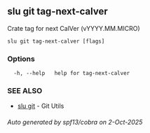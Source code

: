 ## slu git tag-next-calver

Crate tag for next CalVer (vYYYY.MM.MICRO)

```
slu git tag-next-calver [flags]
```

### Options

```
  -h, --help   help for tag-next-calver
```

### SEE ALSO

* [slu git](slu_git.md)	 - Git Utils

###### Auto generated by spf13/cobra on 2-Oct-2025
